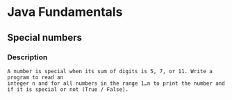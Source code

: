 # Java Fundamentals

## Special numbers

### Description

    A number is special when its sum of digits is 5, 7, or 11. Write a program to read an
    integer n and for all numbers in the range 1…n to print the number and if it is special or not (True / False).
